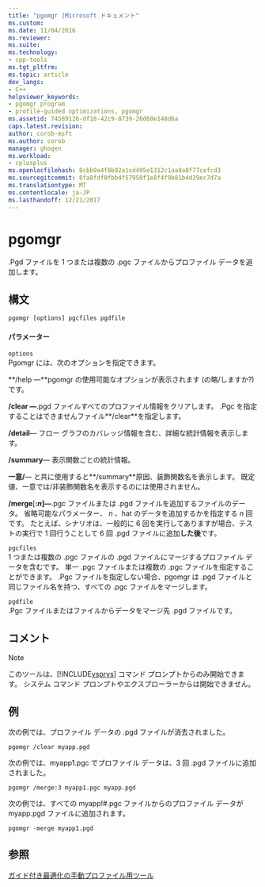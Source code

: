 ```yaml
---
title: "pgomgr |Microsoft ドキュメント"
ms.custom: 
ms.date: 11/04/2016
ms.reviewer: 
ms.suite: 
ms.technology:
- cpp-tools
ms.tgt_pltfrm: 
ms.topic: article
dev_langs:
- C++
helpviewer_keywords:
- pgomgr program
- profile-guided optimizations, pgomgr
ms.assetid: 74589126-df18-42c9-8739-26d60e148d6a
caps.latest.revision: 
author: corob-msft
ms.author: corob
manager: ghogen
ms.workload:
- cplusplus
ms.openlocfilehash: 8cbb9a4f8b92a1cd495e1312c1aa8a8f77cefcd3
ms.sourcegitcommit: 8fa8fdf0fbb4f57950f1e8f4f9b81b4d39ec7d7a
ms.translationtype: MT
ms.contentlocale: ja-JP
ms.lasthandoff: 12/21/2017
---
```

# <a name="pgomgr"></a>pgomgr
.Pgd ファイルを 1 つまたは複数の .pgc ファイルからプロファイル データを追加します。  
  
## <a name="syntax"></a>構文  
  
```  
pgomgr [options] pgcfiles pgdfile  
```  
  
#### <a name="parameters"></a>パラメーター  
 `options`  
 Pgomgr には、次のオプションを指定できます。  
  
 **/help —**pgomgr の使用可能なオプションが表示されます (の略/しますか?) です。  
  
 **/clear —**.pgd ファイルすべてのプロファイル情報をクリアします。 .Pgc を指定することはできませんファイル**/clear**を指定します。  
  
 **/detail**— フロー グラフのカバレッジ情報を含む、詳細な統計情報を表示します。  
  
 **/summary**— 表示関数ごとの統計情報。  
  
 **一意/**— と共に使用すると**/summary**原因、装飾関数名を表示します。  既定値、一意では/非装飾関数名を表示するのには使用されません。  
  
 **/merge**[**:***n*]**—**.pgc ファイルまたは .pgd ファイルを追加するファイルのデータ。  省略可能なパラメーター、  *n* 、hat のデータを追加するかを指定する *n* 回です。  たとえば、シナリオは、一般的に 6 回を実行してありますが場合、テストの実行で 1 回行うことして 6 回 .pgd ファイルに追加**した後**です。  
  
 `pgcfiles`  
 1 つまたは複数の .pgc ファイルの .pgd ファイルにマージするプロファイル データを含むです。 単一 .pgc ファイルまたは複数の .pgc ファイルを指定することができます。 .Pgc ファイルを指定しない場合、pgomgr は .pgd ファイルと同じファイル名を持つ、すべての .pgc ファイルをマージします。  
  
 `pgdfile`  
 .Pgc ファイルまたはファイルからデータをマージ先 .pgd ファイルです。  
  
## <a name="remarks"></a>コメント  
  
> [!NOTE]
>  このツールは、[!INCLUDE[vsprvs](../../assembler/masm/includes/vsprvs_md.md)] コマンド プロンプトからのみ開始できます。 システム コマンド プロンプトやエクスプローラーからは開始できません。  
  
## <a name="example"></a>例  
 次の例では、プロファイル データの .pgd ファイルが消去されました。  
  
```  
pgomgr /clear myapp.pgd  
```  
  
 次の例では、myapp1.pgc でプロファイル データは、3 回 .pgd ファイルに追加されました。  
  
```  
pgomgr /merge:3 myapp1.pgc myapp.pgd  
```  
  
 次の例では、すべての myapp!#.pgc ファイルからのプロファイル データが myapp.pgd ファイルに追加されます。  
  
```  
pgomgr -merge myapp1.pgd  
```  
  
## <a name="see-also"></a>参照  
 [ガイド付き最適化の手動プロファイル用ツール](../../build/reference/tools-for-manual-profile-guided-optimization.md)